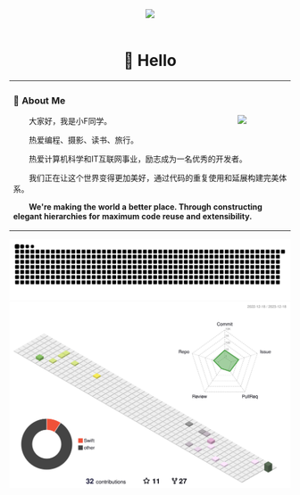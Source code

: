 <div align="center">
  
  <!-- dynamic typing effect 动态打字效果 -->
  <div>
    <a href="https://firstmetcs.net/">
      <img src="https://readme-typing-svg.demolab.com?font=Fira+Code&pause=1000&width=435&lines=console.log(%22Hello%2C%20World%22);小F同学祝您今天愉快!&center=true&size=27" />
    </a>
  </div>

  <!-- for beauty 留个空行好看点 -->
  <div>&nbsp;</div>
  
  #  🙋 Hello
  
  <table>
    
  <tr><td>
  
  ### 🤺 About Me
  
  <img align="right" width="88" src="https://cdn.jsdelivr.net/gh/sun0225SUN/sun0225SUN/assets/images/steven.png" />
  
  <p>&emsp;&emsp;大家好，我是小F同学。</p>
  <p>&emsp;&emsp;热爱编程、摄影、读书、旅行。</p>
  <p>&emsp;&emsp;热爱计算机科学和IT互联网事业，励志成为一名优秀的开发者。</p>
  <p>&emsp;&emsp;我们正在让这个世界变得更加美好，通过代码的重复使用和延展构建完美体系。</p>
  <p><strong>&emsp;&emsp;We're making the world a better place. Through constructing elegant hierarchies for maximum code reuse and extensibility.</strong></p>
  
  </td></tr>
  </table>
  <!-- Snake Code Contribution Map 贪吃蛇代码贡献图 -->
  <picture>
    <img alt="github-snake" src="https://raw.githubusercontent.com/firstmetcs/firstmetcs/output/github-contribution-grid-snake.svg" />
  </picture>
  
  <!-- profile-3d-contrib 3D贡献图-->
  <picture>
    <img alt="github-snake" src="https://raw.githubusercontent.com/firstmetcs/firstmetcs/output/profile-3d-contrib/profile-south-season-animate.svg" />
  </picture>
</div>


<!--
**firstmetcs/firstmetcs** is a ✨ _special_ ✨ repository because its `README.md` (this file) appears on your GitHub profile.

Here are some ideas to get you started:

- 🔭 I’m currently working on ...
- 🌱 I’m currently learning ...
- 👯 I’m looking to collaborate on ...
- 🤔 I’m looking for help with ...
- 💬 Ask me about ...
- 📫 How to reach me: ...
- 😄 Pronouns: ...
- ⚡ Fun fact: ...
-->
